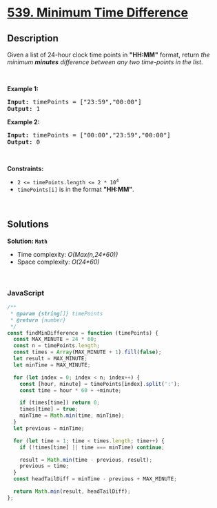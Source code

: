 # [539. Minimum Time Difference](https://leetcode.com/problems/minimum-time-difference)

## Description

<div class="elfjS" data-track-load="description_content">Given a list of 24-hour clock time points in <strong>"HH:MM"</strong> format, return <em>the minimum <b>minutes</b> difference between any two time-points in the list</em>.
<p>&nbsp;</p>
<p><strong class="example">Example 1:</strong></p>
<pre><strong>Input:</strong> timePoints = ["23:59","00:00"]
<strong>Output:</strong> 1
</pre><p><strong class="example">Example 2:</strong></p>
<pre><strong>Input:</strong> timePoints = ["00:00","23:59","00:00"]
<strong>Output:</strong> 0
</pre>
<p>&nbsp;</p>
<p><strong>Constraints:</strong></p>

<ul>
	<li><code>2 &lt;= timePoints.length &lt;= 2 * 10<sup>4</sup></code></li>
	<li><code>timePoints[i]</code> is in the format <strong>"HH:MM"</strong>.</li>
</ul>
</div>

<p>&nbsp;</p>

## Solutions

**Solution: `Math`**

- Time complexity: <em>O(Max(n,24\*60))</em>
- Space complexity: <em>O(24\*60)</em>

<p>&nbsp;</p>

### **JavaScript**

```js
/**
 * @param {string[]} timePoints
 * @return {number}
 */
const findMinDifference = function (timePoints) {
  const MAX_MINUTE = 24 * 60;
  const n = timePoints.length;
  const times = Array(MAX_MINUTE + 1).fill(false);
  let result = MAX_MINUTE;
  let minTime = MAX_MINUTE;

  for (let index = 0; index < n; index++) {
    const [hour, minute] = timePoints[index].split(':');
    const time = hour * 60 + +minute;

    if (times[time]) return 0;
    times[time] = true;
    minTime = Math.min(time, minTime);
  }
  let previous = minTime;

  for (let time = 1; time < times.length; time++) {
    if (!times[time] || time === minTime) continue;

    result = Math.min(time - previous, result);
    previous = time;
  }
  const headTailDiff = minTime - previous + MAX_MINUTE;

  return Math.min(result, headTailDiff);
};
```
